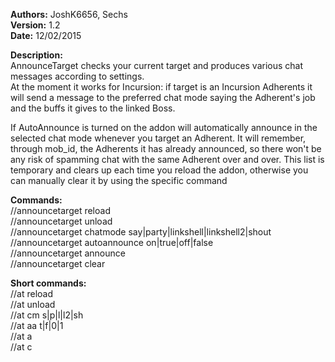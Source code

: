 **Authors:** JoshK6656, Sechs  
**Version:** 1.2  
**Date:** 12/02/2015  
  
**Description:**  
AnnounceTarget checks your current target and produces various chat messages according to settings.  
At the moment it works for Incursion: if target is an Incursion Adherents it will send a message to the preferred chat mode saying the Adherent's job and the buffs it gives to the linked Boss.  
  
If AutoAnnounce is turned on the addon will automatically announce in the selected chat mode whenever you target an Adherent.
It will remember, through mob_id, the Adherents it has already announced, so there won't be any risk of spamming chat with the same Adherent over and over.
This list is temporary and clears up each time you reload the addon, otherwise you can manually clear it by using the specific command  
  
  
**Commands:**  
//announcetarget reload  
//announcetarget unload  
//announcetarget chatmode say|party|linkshell|linkshell2|shout  
//announcetarget autoannounce on|true|off|false  
//announcetarget announce  
//announcetarget clear  
  
  
**Short commands:**  
//at reload  
//at unload  
//at cm s|p|l|l2|sh  
//at aa t|f|0|1  
//at a  
//at c  
